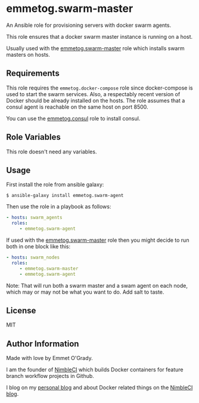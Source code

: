 emmetog.swarm-master
====================

An Ansible role for provisioning servers with docker swarm agents.

This role ensures that a docker swarm master instance is running on a host.

Usually used with the [emmetog.swarm-master](https://github.com/emmetog/ansible-swarm-master) role which installs
swarm masters on hosts.

Requirements
------------

This role requires the `emmetog.docker-compose` role since docker-compose is used to start the swarm services.
Also, a respectably recent version of Docker should be already installed on the hosts.
The role assumes that a consul agent is reachable on the same host on port 8500.

You can use the [emmetog.consul](https://galaxy.ansible.com/emmetog/consul/) role to install consul.

Role Variables
--------------

This role doesn't need any variables.

Usage
-----

First install the role from ansible galaxy:
```
$ ansible-galaxy install emmetog.swarm-agent
```

Then use the role in a playbook as follows:
```yml
- hosts: swarm_agents
  roles:
     - emmetog.swarm-agent
```

If used with the [emmetog.swarm-master](https://github.com/emmetog/ansible-swarm-master) role then you might decide to run both
in one block like this:
```yml
- hosts: swarm_nodes
  roles:
     - emmetog.swarm-master
     - emmetog.swarm-agent
```
Note: That will run both a swarm master and a swam agent on each node, which may or may not be what you want to do. Add
salt to taste.

License
-------

MIT

Author Information
------------------

Made with love by Emmet O'Grady.

I am the founder of [NimbleCI](https://nimbleci.com) which builds Docker containers for feature branch workflow projects in Github.

I blog on my [personal blog](http://blog.emmetogrady.com) and about Docker related things on the [NimbleCI blog](http://blog.nimbleci.com).